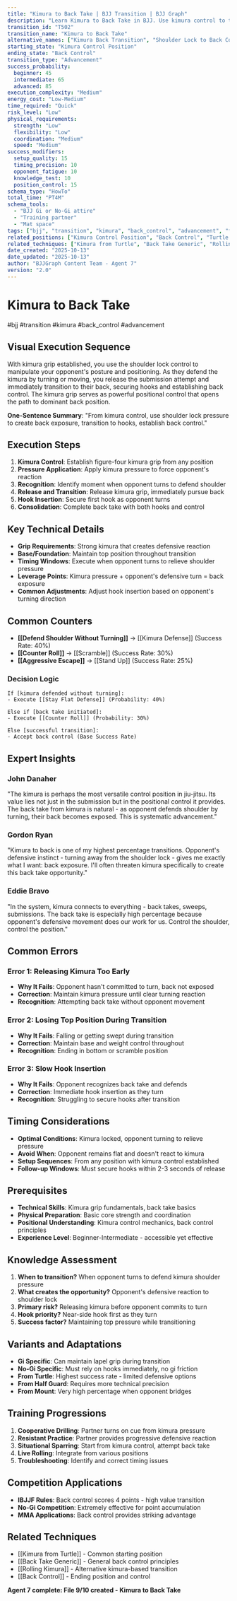 ```yaml
---
title: "Kimura to Back Take | BJJ Transition | BJJ Graph"
description: "Learn Kimura to Back Take in BJJ. Use kimura control to transition to back control. Success: Beginner 45%, Intermediate 65%, Advanced 85%."
transition_id: "T502"
transition_name: "Kimura to Back Take"
alternative_names: ["Kimura Back Transition", "Shoulder Lock to Back Control"]
starting_state: "Kimura Control Position"
ending_state: "Back Control"
transition_type: "Advancement"
success_probability:
  beginner: 45
  intermediate: 65
  advanced: 85
execution_complexity: "Medium"
energy_cost: "Low-Medium"
time_required: "Quick"
risk_level: "Low"
physical_requirements:
  strength: "Low"
  flexibility: "Low"
  coordination: "Medium"
  speed: "Medium"
success_modifiers:
  setup_quality: 15
  timing_precision: 10
  opponent_fatigue: 10
  knowledge_test: 10
  position_control: 15
schema_type: "HowTo"
total_time: "PT4M"
schema_tools:
  - "BJJ Gi or No-Gi attire"
  - "Training partner"
  - "Mat space"
tags: ["bjj", "transition", "kimura", "back_control", "advancement", "fundamental"]
related_positions: ["Kimura Control Position", "Back Control", "Turtle Top"]
related_techniques: ["Kimura from Turtle", "Back Take Generic", "Rolling Kimura"]
date_created: "2025-10-13"
date_updated: "2025-10-13"
author: "BJJGraph Content Team - Agent 7"
version: "2.0"
---
```


# Kimura to Back Take
#bjj #transition #kimura #back_control #advancement

## Visual Execution Sequence

With kimura grip established, you use the shoulder lock control to manipulate your opponent's posture and positioning. As they defend the kimura by turning or moving, you release the submission attempt and immediately transition to their back, securing hooks and establishing back control. The kimura grip serves as powerful positional control that opens the path to dominant back position.

**One-Sentence Summary**: "From kimura control, use shoulder lock pressure to create back exposure, transition to hooks, establish back control."

## Execution Steps

1. **Kimura Control**: Establish figure-four kimura grip from any position
2. **Pressure Application**: Apply kimura pressure to force opponent's reaction
3. **Recognition**: Identify moment when opponent turns to defend shoulder
4. **Release and Transition**: Release kimura grip, immediately pursue back
5. **Hook Insertion**: Secure first hook as opponent turns
6. **Consolidation**: Complete back take with both hooks and control

## Key Technical Details

- **Grip Requirements**: Strong kimura that creates defensive reaction
- **Base/Foundation**: Maintain top position throughout transition
- **Timing Windows**: Execute when opponent turns to relieve shoulder pressure
- **Leverage Points**: Kimura pressure + opponent's defensive turn = back exposure
- **Common Adjustments**: Adjust hook insertion based on opponent's turning direction

## Common Counters

- **[[Defend Shoulder Without Turning]]** → [[Kimura Defense]] (Success Rate: 40%)
- **[[Counter Roll]]** → [[Scramble]] (Success Rate: 30%)
- **[[Aggressive Escape]]** → [[Stand Up]] (Success Rate: 25%)

### Decision Logic
```
If [kimura defended without turning]:
- Execute [[Stay Flat Defense]] (Probability: 40%)

Else if [back take initiated]:
- Execute [[Counter Roll]] (Probability: 30%)

Else [successful transition]:
- Accept back control (Base Success Rate)
```

## Expert Insights

### John Danaher
"The kimura is perhaps the most versatile control position in jiu-jitsu. Its value lies not just in the submission but in the positional control it provides. The back take from kimura is natural - as opponent defends shoulder by turning, their back becomes exposed. This is systematic advancement."

### Gordon Ryan
"Kimura to back is one of my highest percentage transitions. Opponent's defensive instinct - turning away from the shoulder lock - gives me exactly what I want: back exposure. I'll often threaten kimura specifically to create this back take opportunity."

### Eddie Bravo
"In the system, kimura connects to everything - back takes, sweeps, submissions. The back take is especially high percentage because opponent's defensive movement does our work for us. Control the shoulder, control the position."

## Common Errors

### Error 1: Releasing Kimura Too Early
- **Why It Fails**: Opponent hasn't committed to turn, back not exposed
- **Correction**: Maintain kimura pressure until clear turning reaction
- **Recognition**: Attempting back take without opponent movement

### Error 2: Losing Top Position During Transition
- **Why It Fails**: Falling or getting swept during transition
- **Correction**: Maintain base and weight control throughout
- **Recognition**: Ending in bottom or scramble position

### Error 3: Slow Hook Insertion
- **Why It Fails**: Opponent recognizes back take and defends
- **Correction**: Immediate hook insertion as they turn
- **Recognition**: Struggling to secure hooks after transition

## Timing Considerations

- **Optimal Conditions**: Kimura locked, opponent turning to relieve pressure
- **Avoid When**: Opponent remains flat and doesn't react to kimura
- **Setup Sequences**: From any position with kimura control established
- **Follow-up Windows**: Must secure hooks within 2-3 seconds of release

## Prerequisites

- **Technical Skills**: Kimura grip fundamentals, back take basics
- **Physical Preparation**: Basic core strength and coordination
- **Positional Understanding**: Kimura control mechanics, back control principles
- **Experience Level**: Beginner-Intermediate - accessible yet effective

## Knowledge Assessment

1. **When to transition?** When opponent turns to defend kimura shoulder pressure
2. **What creates the opportunity?** Opponent's defensive reaction to shoulder lock
3. **Primary risk?** Releasing kimura before opponent commits to turn
4. **Hook priority?** Near-side hook first as they turn
5. **Success factor?** Maintaining top pressure while transitioning

## Variants and Adaptations

- **Gi Specific**: Can maintain lapel grip during transition
- **No-Gi Specific**: Must rely on hooks immediately, no gi friction
- **From Turtle**: Highest success rate - limited defensive options
- **From Half Guard**: Requires more technical precision
- **From Mount**: Very high percentage when opponent bridges

## Training Progressions

1. **Cooperative Drilling**: Partner turns on cue from kimura pressure
2. **Resistant Practice**: Partner provides progressive defensive reaction
3. **Situational Sparring**: Start from kimura control, attempt back take
4. **Live Rolling**: Integrate from various positions
5. **Troubleshooting**: Identify and correct timing issues

## Competition Applications

- **IBJJF Rules**: Back control scores 4 points - high value transition
- **No-Gi Competition**: Extremely effective for point accumulation
- **MMA Applications**: Back control provides striking advantage

## Related Techniques

- [[Kimura from Turtle]] - Common starting position
- [[Back Take Generic]] - General back control principles
- [[Rolling Kimura]] - Alternative kimura-based transition
- [[Back Control]] - Ending position and control

**Agent 7 complete: File 9/10 created - Kimura to Back Take**
